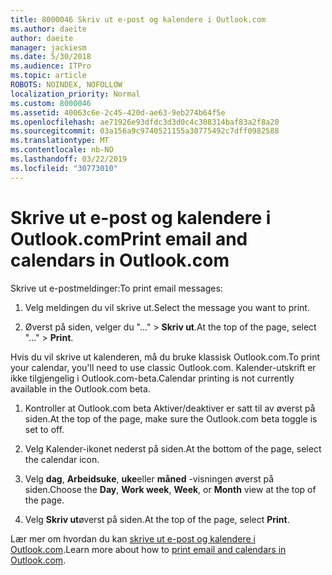 ```yaml
---
title: 8000046 Skriv ut e-post og kalendere i Outlook.com
ms.author: daeite
author: daeite
manager: jackiesm
ms.date: 5/30/2018
ms.audience: ITPro
ms.topic: article
ROBOTS: NOINDEX, NOFOLLOW
localization_priority: Normal
ms.custom: 8000046
ms.assetid: 40063c6e-2c45-420d-ae63-9eb274b64f5e
ms.openlocfilehash: ae71926e93dfdc3d3d0c4c308314baf83a2f8a20
ms.sourcegitcommit: 03a156a9c9740521155a30775492c7dff0982588
ms.translationtype: MT
ms.contentlocale: nb-NO
ms.lasthandoff: 03/22/2019
ms.locfileid: "30773010"
---
```

# <a name="print-email-and-calendars-in-outlookcom"></a><span data-ttu-id="098cc-102">Skrive ut e-post og kalendere i Outlook.com</span><span class="sxs-lookup"><span data-stu-id="098cc-102">Print email and calendars in Outlook.com</span></span>

<span data-ttu-id="098cc-103">Skrive ut e-postmeldinger:</span><span class="sxs-lookup"><span data-stu-id="098cc-103">To print email messages:</span></span>
  
1. <span data-ttu-id="098cc-104">Velg meldingen du vil skrive ut.</span><span class="sxs-lookup"><span data-stu-id="098cc-104">Select the message you want to print.</span></span>
    
2. <span data-ttu-id="098cc-105">Øverst på siden, velger du "..." \> **Skriv ut**.</span><span class="sxs-lookup"><span data-stu-id="098cc-105">At the top of the page, select "..." \> **Print**.</span></span> 
    
<span data-ttu-id="098cc-106">Hvis du vil skrive ut kalenderen, må du bruke klassisk Outlook.com.</span><span class="sxs-lookup"><span data-stu-id="098cc-106">To print your calendar, you'll need to use classic Outlook.com.</span></span> <span data-ttu-id="098cc-107">Kalender-utskrift er ikke tilgjengelig i Outlook.com-beta.</span><span class="sxs-lookup"><span data-stu-id="098cc-107">Calendar printing is not currently available in the Outlook.com beta.</span></span>
  
1. <span data-ttu-id="098cc-108">Kontroller at Outlook.com beta Aktiver/deaktiver er satt til av øverst på siden.</span><span class="sxs-lookup"><span data-stu-id="098cc-108">At the top of the page, make sure the Outlook.com beta toggle is set to off.</span></span>
    
2. <span data-ttu-id="098cc-109">Velg Kalender-ikonet nederst på siden.</span><span class="sxs-lookup"><span data-stu-id="098cc-109">At the bottom of the page, select the calendar icon.</span></span>
    
3. <span data-ttu-id="098cc-110">Velg **dag**, **Arbeidsuke**, **uke**eller **måned** -visningen øverst på siden.</span><span class="sxs-lookup"><span data-stu-id="098cc-110">Choose the **Day**, **Work week**, **Week**, or **Month** view at the top of the page.</span></span> 
    
4. <span data-ttu-id="098cc-111">Velg **Skriv ut**øverst på siden.</span><span class="sxs-lookup"><span data-stu-id="098cc-111">At the top of the page, select **Print**.</span></span> 
    
<span data-ttu-id="098cc-112">Lær mer om hvordan du kan [skrive ut e-post og kalendere i Outlook.com](https://go.microsoft.com/fwlink/p/?linkid=2001208&amp;clcid=0x409).</span><span class="sxs-lookup"><span data-stu-id="098cc-112">Learn more about how to [print email and calendars in Outlook.com](https://go.microsoft.com/fwlink/p/?linkid=2001208&amp;clcid=0x409).</span></span>
  

